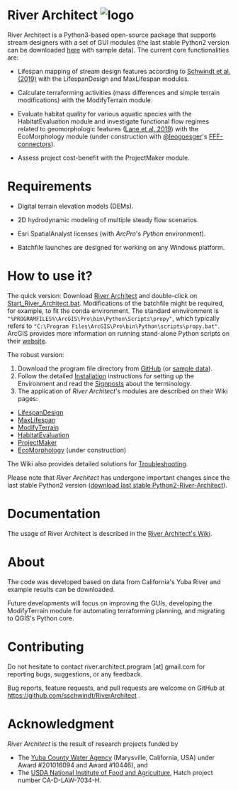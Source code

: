 # River Architect ![logo](https://github.com/sschwindt/RiverArchitect/raw/master/images/logo_small.ico)
River Architect is a Python3-based open-source package that supports stream designers with a set of 
GUI modules (the last stable Python2 version can be downloaded [here][8] with sample data). The current core functionalities are:

 * Lifespan mapping of stream design features according to [Schwindt et al. (2019)][1] with the LifespanDesign and MaxLifespan modules.   
 
 * Calculate terraforming activities (mass differences and simple terrain modifications) with the ModifyTerrain module.
 
 * Evaluate habitat quality for various aquatic species with the HabitatEvaluation module and investigate functional flow regimes related to geomorphologic features ([Lane et al. 2019](https://www.onlinelibrary.wiley.com/doi/abs/10.1002/eco.1969)) with the EcoMorphology module (under construction with [@leogoesger](https://github.com/leogoesger)'s [FFF-connectors](https://github.com/leogoesger/FFF-connectors)).
 
 * Assess project cost-benefit with the ProjectMaker module.

# Requirements

 * Digital terrain elevation models (DEMs).
 
 * 2D hydrodynamic modeling of multiple steady flow scenarios.
 
 * Esri SpatialAnalyst licenses (with *ArcPro*'s *Python* environment).
 
 * Batchfile launches are designed for working on any Windows platform.


# How to use it?
The quick version: Download [River Architect][5] and double-click on [Start_River_Architect.bat][1]. Modifications of the batchfile might be required, for example, to fit the conda environment. The standard ennvironment is `"%PROGRAMFILES%\ArcGIS\Pro\bin\Python\Scripts\propy"`, which typically refers to `"C:\Program Files\ArcGIS\Pro\bin\Python\scripts\propy.bat"`. ArcGIS provides more information on running stand-alone Python scripts on their [website](https://pro.arcgis.com/en/pro-app/arcpy/get-started/using-conda-with-arcgis-pro.htm).

The robust version:

 1. Download the program file directory from [GitHub][2] (or [sample data][4]). 
 2. Follow the detailed [Installation][6] instructions for setting up the Environment and read the [Signposts][7] about the terminology. 
 3. The application of *River Architect*'s modules are described on their Wiki pages:
   * [LifespanDesign](https://github.com/sschwindt/RiverArchitect/wiki/LifespanDesign)
   * [MaxLifespan](https://github.com/sschwindt/RiverArchitect/wiki/MaxLifespan)
   * [ModifyTerrain](https://github.com/sschwindt/RiverArchitect/wiki/ModifyTerrain)
   * [HabitatEvaluation](https://github.com/sschwindt/RiverArchitect/wiki/HabitatEvaluation)
   * [ProjectMaker](https://github.com/sschwindt/RiverArchitect/wiki/ProjectMaker)
   * [EcoMorphology](https://github.com/sschwindt/RiverArchitect/wiki/EcoMorphology) (under construction)
 
 The Wiki also provides detailed solutions for [Troubleshooting](https://github.com/sschwindt/RiverArchitect/wiki/Troubleshooting).
 
Please note that *River Architect* has undergone important changes since the last stable Python2 version ([download last stable Python2-River-Architect][8]).

# Documentation
The usage of River Architect is described in the [River Architect's Wiki][3].


# About
The code was developed based on data from California's Yuba River and example results can be downloaded.

Future developments will focus on improving the GUIs, developing the ModifyTerrain module for automating
terraforming planning, and migrating to QGIS's Python core.


# Contributing
Do not hesitate to contact river.architect.program [at] gmail.com for reporting bugs, suggestions, or any feedback.

Bug reports, feature requests, and pull requests are welcome on GitHub at https://github.com/sschwindt/RiverArchitect .

# Acknowledgment
*River Architect* is the result of research projects funded by

 - The [Yuba County Water Agency](https://www.yubawater.org/) (Marysville, California, USA) under Award #201016094 and Award #10446), and
 - The [USDA National Institute of Food and Agriculture](https://nifa.usda.gov/), Hatch project number CA-D-LAW-7034-H.


[1]: https://www.sciencedirect.com/science/article/pii/S0301479718312751 "Lifespan mapping"
[2]: https://github.com/sschwindt/RiverArchitect_development
[3]: https://github.com/sschwindt/RiverArchitect/wiki
[4]: https://www.dropbox.com/s/pv9n2y0nmulidme/RiverArchitect_with_Example.zip?dl=0
[5]: https://github.com/sschwindt/RiverArchitect_development/archive/master.zip
[6]: https://github.com/sschwindt/RiverArchitect/wiki/Installation
[7]: https://github.com/sschwindt/RiverArchitect/wiki/Signposts
[8]: https://www.dropbox.com/s/8d6c096r4ouzxy2/RiverArchitect_Py2.zip?dl=0


